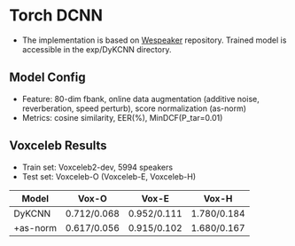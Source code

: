 # Torch DCNN
* The implementation is based on [Wespeaker](https://github.com/wenet-e2e/wespeaker"Wespeaker") repository. Trained model is accessible in the exp/DyKCNN directory.

## Model Config
* Feature: 80-dim fbank, online data augmentation (additive noise, reverberation, speed perturb), score normalization (as-norm)
* Metrics: cosine similarity, EER(%), MinDCF(P_tar=0.01)

## Voxceleb Results
* Train set: Voxceleb2-dev, 5994 speakers
* Test set: Voxceleb-O (Voxceleb-E, Voxceleb-H)

| __Model__ | __Vox-O__   | __Vox-E__   | __Vox-H__   |
|-----------|-------------|-------------|-------------|
| DyKCNN    | 0.712/0.068 | 0.952/0.111 | 1.780/0.184 |
| +as-norm  | 0.617/0.056 | 0.915/0.102 | 1.680/0.167 |




